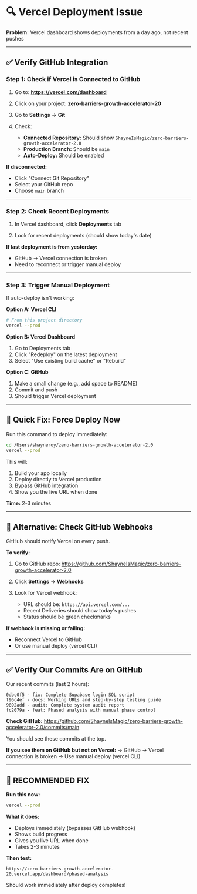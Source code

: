 # 🔍 Vercel Deployment Issue

**Problem:** Vercel dashboard shows deployments from a day ago, not recent pushes

---

## ✅ Verify GitHub Integration

### **Step 1: Check if Vercel is Connected to GitHub**

1. Go to: **https://vercel.com/dashboard**

2. Click on your project: **zero-barriers-growth-accelerator-20**

3. Go to **Settings** → **Git**

4. Check:
   - **Connected Repository:** Should show `ShayneIsMagic/zero-barriers-growth-accelerator-2.0`
   - **Production Branch:** Should be `main`
   - **Auto-Deploy:** Should be enabled

**If disconnected:**
- Click "Connect Git Repository"
- Select your GitHub repo
- Choose `main` branch

---

### **Step 2: Check Recent Deployments**

1. In Vercel dashboard, click **Deployments** tab

2. Look for recent deployments (should show today's date)

**If last deployment is from yesterday:**
- GitHub → Vercel connection is broken
- Need to reconnect or trigger manual deploy

---

### **Step 3: Trigger Manual Deployment**

If auto-deploy isn't working:

**Option A: Vercel CLI**
```bash
# From this project directory
vercel --prod
```

**Option B: Vercel Dashboard**
1. Go to Deployments tab
2. Click "Redeploy" on the latest deployment
3. Select "Use existing build cache" or "Rebuild"

**Option C: GitHub**
1. Make a small change (e.g., add space to README)
2. Commit and push
3. Should trigger Vercel deployment

---

## 🔧 Quick Fix: Force Deploy Now

Run this command to deploy immediately:

```bash
cd /Users/shayneroy/zero-barriers-growth-accelerator-2.0
vercel --prod
```

This will:
1. Build your app locally
2. Deploy directly to Vercel production
3. Bypass GitHub integration
4. Show you the live URL when done

**Time:** 2-3 minutes

---

## 🎯 Alternative: Check GitHub Webhooks

GitHub should notify Vercel on every push.

**To verify:**

1. Go to GitHub repo: https://github.com/ShayneIsMagic/zero-barriers-growth-accelerator-2.0

2. Click **Settings** → **Webhooks**

3. Look for Vercel webhook:
   - URL should be: `https://api.vercel.com/...`
   - Recent Deliveries should show today's pushes
   - Status should be green checkmarks

**If webhook is missing or failing:**
- Reconnect Vercel to GitHub
- Or use manual deploy (vercel CLI)

---

## ✅ Verify Our Commits Are on GitHub

Our recent commits (last 2 hours):
```
0dbc0f5 - fix: Complete Supabase login SQL script
f96c4ef - docs: Working URLs and step-by-step testing guide
9892add - audit: Complete system audit report
fc2079a - feat: Phased analysis with manual phase control
```

**Check GitHub:**
https://github.com/ShayneIsMagic/zero-barriers-growth-accelerator-2.0/commits/main

You should see these commits at the top.

**If you see them on GitHub but not on Vercel:**
→ GitHub → Vercel connection is broken
→ Use manual deploy (vercel CLI)

---

## 🚀 RECOMMENDED FIX

**Run this now:**

```bash
vercel --prod
```

**What it does:**
- Deploys immediately (bypasses GitHub webhook)
- Shows build progress
- Gives you live URL when done
- Takes 2-3 minutes

**Then test:**
```
https://zero-barriers-growth-accelerator-20.vercel.app/dashboard/phased-analysis
```

Should work immediately after deploy completes!

